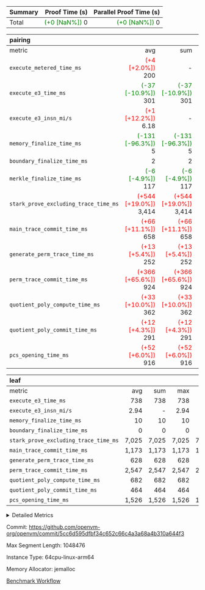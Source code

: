 | Summary | Proof Time (s) | Parallel Proof Time (s) |
|:---|---:|---:|
| Total | <span style='color: green'>(+0 [NaN%])</span> 0 | <span style='color: green'>(+0 [NaN%])</span> 0 |


| pairing |||||
|:---|---:|---:|---:|---:|
|metric|avg|sum|max|min|
| `execute_metered_time_ms` | <span style='color: red'>(+4 [+2.0%])</span> 200 | -          | -          | -          |
| `execute_e3_time_ms  ` | <span style='color: green'>(-37 [-10.9%])</span> 301 | <span style='color: green'>(-37 [-10.9%])</span> 301 | <span style='color: green'>(-37 [-10.9%])</span> 301 | <span style='color: green'>(-37 [-10.9%])</span> 301 |
| `execute_e3_insn_mi/s` | <span style='color: red'>(+1 [+12.2%])</span> 6.18 | -          | <span style='color: red'>(+1 [+12.2%])</span> 6.18 | <span style='color: red'>(+1 [+12.2%])</span> 6.18 |
| `memory_finalize_time_ms` | <span style='color: green'>(-131 [-96.3%])</span> 5 | <span style='color: green'>(-131 [-96.3%])</span> 5 | <span style='color: green'>(-131 [-96.3%])</span> 5 | <span style='color: green'>(-131 [-96.3%])</span> 5 |
| `boundary_finalize_time_ms` |  2 |  2 |  2 |  2 |
| `merkle_finalize_time_ms` | <span style='color: green'>(-6 [-4.9%])</span> 117 | <span style='color: green'>(-6 [-4.9%])</span> 117 | <span style='color: green'>(-6 [-4.9%])</span> 117 | <span style='color: green'>(-6 [-4.9%])</span> 117 |
| `stark_prove_excluding_trace_time_ms` | <span style='color: red'>(+544 [+19.0%])</span> 3,414 | <span style='color: red'>(+544 [+19.0%])</span> 3,414 | <span style='color: red'>(+544 [+19.0%])</span> 3,414 | <span style='color: red'>(+544 [+19.0%])</span> 3,414 |
| `main_trace_commit_time_ms` | <span style='color: red'>(+66 [+11.1%])</span> 658 | <span style='color: red'>(+66 [+11.1%])</span> 658 | <span style='color: red'>(+66 [+11.1%])</span> 658 | <span style='color: red'>(+66 [+11.1%])</span> 658 |
| `generate_perm_trace_time_ms` | <span style='color: red'>(+13 [+5.4%])</span> 252 | <span style='color: red'>(+13 [+5.4%])</span> 252 | <span style='color: red'>(+13 [+5.4%])</span> 252 | <span style='color: red'>(+13 [+5.4%])</span> 252 |
| `perm_trace_commit_time_ms` | <span style='color: red'>(+366 [+65.6%])</span> 924 | <span style='color: red'>(+366 [+65.6%])</span> 924 | <span style='color: red'>(+366 [+65.6%])</span> 924 | <span style='color: red'>(+366 [+65.6%])</span> 924 |
| `quotient_poly_compute_time_ms` | <span style='color: red'>(+33 [+10.0%])</span> 362 | <span style='color: red'>(+33 [+10.0%])</span> 362 | <span style='color: red'>(+33 [+10.0%])</span> 362 | <span style='color: red'>(+33 [+10.0%])</span> 362 |
| `quotient_poly_commit_time_ms` | <span style='color: red'>(+12 [+4.3%])</span> 291 | <span style='color: red'>(+12 [+4.3%])</span> 291 | <span style='color: red'>(+12 [+4.3%])</span> 291 | <span style='color: red'>(+12 [+4.3%])</span> 291 |
| `pcs_opening_time_ms ` | <span style='color: red'>(+52 [+6.0%])</span> 916 | <span style='color: red'>(+52 [+6.0%])</span> 916 | <span style='color: red'>(+52 [+6.0%])</span> 916 | <span style='color: red'>(+52 [+6.0%])</span> 916 |

| leaf |||||
|:---|---:|---:|---:|---:|
|metric|avg|sum|max|min|
| `execute_e3_time_ms  ` |  738 |  738 |  738 |  738 |
| `execute_e3_insn_mi/s` |  2.94 | -          |  2.94 |  2.94 |
| `memory_finalize_time_ms` |  10 |  10 |  10 |  10 |
| `boundary_finalize_time_ms` |  0 |  0 |  0 |  0 |
| `stark_prove_excluding_trace_time_ms` |  7,025 |  7,025 |  7,025 |  7,025 |
| `main_trace_commit_time_ms` |  1,173 |  1,173 |  1,173 |  1,173 |
| `generate_perm_trace_time_ms` |  628 |  628 |  628 |  628 |
| `perm_trace_commit_time_ms` |  2,547 |  2,547 |  2,547 |  2,547 |
| `quotient_poly_compute_time_ms` |  682 |  682 |  682 |  682 |
| `quotient_poly_commit_time_ms` |  464 |  464 |  464 |  464 |
| `pcs_opening_time_ms ` |  1,526 |  1,526 |  1,526 |  1,526 |



<details>
<summary>Detailed Metrics</summary>

|  | keygen_time_ms | commit_exe_time_ms | app proof_time_ms | agg_layer_time_ms |
| --- | --- | --- | --- |
|  | 49 | 10 | 5,681 | 9,304 | 

| group | single_leaf_agg_time_ms | prove_segment_time_ms | num_children | memory_to_vec_partition_time_ms | fri.log_blowup | execute_metered_time_ms |
| --- | --- | --- | --- | --- | --- | --- |
| leaf | 9,302 |  | 1 |  | 1 |  | 
| pairing |  | 5,411 |  | 22 | 1 | 200 | 

| group | air_name | quotient_deg | interactions | constraints |
| --- | --- | --- | --- | --- |
| leaf | AccessAdapterAir<2> | 2 | 5 | 14 | 
| leaf | AccessAdapterAir<4> | 2 | 5 | 14 | 
| leaf | AccessAdapterAir<8> | 2 | 5 | 14 | 
| leaf | FriReducedOpeningAir | 2 | 39 | 90 | 
| leaf | JalRangeCheckAir | 2 | 9 | 17 | 
| leaf | NativePoseidon2Air<BabyBearParameters>, 1> | 2 | 136 | 631 | 
| leaf | PhantomAir | 1 | 3 | 6 | 
| leaf | ProgramAir | 1 | 1 | 4 | 
| leaf | VariableRangeCheckerAir | 1 | 1 | 4 | 
| leaf | VmAirWrapper<AluNativeAdapterAir, FieldArithmeticCoreAir> | 2 | 15 | 34 | 
| leaf | VmAirWrapper<BranchNativeAdapterAir, BranchEqualCoreAir<1> | 2 | 11 | 30 | 
| leaf | VmAirWrapper<NativeAdapterAir<2, 0>, PublicValuesCoreAir> | 2 | 11 | 35 | 
| leaf | VmAirWrapper<NativeLoadStoreAdapterAir<1>, NativeLoadStoreCoreAir<1> | 2 | 15 | 26 | 
| leaf | VmAirWrapper<NativeLoadStoreAdapterAir<4>, NativeLoadStoreCoreAir<4> | 2 | 15 | 26 | 
| leaf | VmAirWrapper<NativeVectorizedAdapterAir<4>, FieldExtensionCoreAir> | 2 | 15 | 34 | 
| leaf | VmConnectorAir | 1 | 5 | 13 | 
| leaf | VolatileBoundaryAir | 2 | 7 | 22 | 
| pairing | AccessAdapterAir<16> | 2 | 5 | 14 | 
| pairing | AccessAdapterAir<2> | 2 | 5 | 14 | 
| pairing | AccessAdapterAir<32> | 2 | 5 | 14 | 
| pairing | AccessAdapterAir<4> | 2 | 5 | 14 | 
| pairing | AccessAdapterAir<8> | 2 | 5 | 14 | 
| pairing | BitwiseOperationLookupAir<8> | 1 | 2 | 5 | 
| pairing | KeccakVmAir | 2 | 321 | 4,571 | 
| pairing | MemoryMerkleAir<8> | 2 | 4 | 40 | 
| pairing | PersistentBoundaryAir<8> | 2 | 3 | 8 | 
| pairing | PhantomAir | 1 | 3 | 6 | 
| pairing | Poseidon2PeripheryAir<BabyBearParameters>, 1> | 2 | 1 | 286 | 
| pairing | ProgramAir | 1 | 1 | 4 | 
| pairing | RangeTupleCheckerAir<2> | 1 | 1 | 4 | 
| pairing | Rv32HintStoreAir | 2 | 18 | 36 | 
| pairing | VariableRangeCheckerAir | 1 | 1 | 4 | 
| pairing | VmAirWrapper<Rv32BaseAluAdapterAir, BaseAluCoreAir<4, 8> | 2 | 20 | 45 | 
| pairing | VmAirWrapper<Rv32BaseAluAdapterAir, LessThanCoreAir<4, 8> | 2 | 18 | 49 | 
| pairing | VmAirWrapper<Rv32BaseAluAdapterAir, ShiftCoreAir<4, 8> | 2 | 24 | 103 | 
| pairing | VmAirWrapper<Rv32BranchAdapterAir, BranchEqualCoreAir<4> | 2 | 11 | 25 | 
| pairing | VmAirWrapper<Rv32BranchAdapterAir, BranchLessThanCoreAir<4, 8> | 2 | 13 | 41 | 
| pairing | VmAirWrapper<Rv32CondRdWriteAdapterAir, Rv32JalLuiCoreAir> | 2 | 10 | 22 | 
| pairing | VmAirWrapper<Rv32IsEqualModAdapterAir<2, 1, 32, 32>, ModularIsEqualCoreAir<32, 4, 8> | 2 | 25 | 237 | 
| pairing | VmAirWrapper<Rv32JalrAdapterAir, Rv32JalrCoreAir> | 2 | 16 | 28 | 
| pairing | VmAirWrapper<Rv32LoadStoreAdapterAir, LoadSignExtendCoreAir<4, 8> | 2 | 18 | 39 | 
| pairing | VmAirWrapper<Rv32LoadStoreAdapterAir, LoadStoreCoreAir<4> | 2 | 17 | 45 | 
| pairing | VmAirWrapper<Rv32MultAdapterAir, DivRemCoreAir<4, 8> | 2 | 25 | 92 | 
| pairing | VmAirWrapper<Rv32MultAdapterAir, MulHCoreAir<4, 8> | 2 | 24 | 38 | 
| pairing | VmAirWrapper<Rv32MultAdapterAir, MultiplicationCoreAir<4, 8> | 2 | 19 | 26 | 
| pairing | VmAirWrapper<Rv32RdWriteAdapterAir, Rv32AuipcCoreAir> | 2 | 12 | 20 | 
| pairing | VmAirWrapper<Rv32VecHeapAdapterAir<1, 2, 2, 32, 32>, FieldExpressionCoreAir> | 2 | 415 | 687 | 
| pairing | VmAirWrapper<Rv32VecHeapAdapterAir<2, 1, 1, 32, 32>, FieldExpressionCoreAir> | 2 | 158 | 269 | 
| pairing | VmAirWrapper<Rv32VecHeapAdapterAir<2, 2, 2, 32, 32>, FieldExpressionCoreAir> | 2 | 428 | 671 | 
| pairing | VmConnectorAir | 1 | 5 | 13 | 

| group | air_name | idx | rows | prep_cols | perm_cols | main_cols | cells |
| --- | --- | --- | --- | --- | --- | --- | --- |
| leaf | AccessAdapterAir<2> | 0 | 1,048,576 |  | 24 | 11 | 36,700,160 | 
| leaf | AccessAdapterAir<4> | 0 | 524,288 |  | 24 | 13 | 19,398,656 | 
| leaf | AccessAdapterAir<8> | 0 | 16,384 |  | 24 | 17 | 671,744 | 
| leaf | FriReducedOpeningAir | 0 | 2,097,152 |  | 160 | 27 | 392,167,424 | 
| leaf | JalRangeCheckAir | 0 | 65,536 |  | 40 | 12 | 3,407,872 | 
| leaf | NativePoseidon2Air<BabyBearParameters>, 1> | 0 | 262,144 |  | 548 | 398 | 247,988,224 | 
| leaf | PhantomAir | 0 | 32,768 |  | 16 | 6 | 720,896 | 
| leaf | ProgramAir | 0 | 1,048,576 |  | 8 | 10 | 18,874,368 | 
| leaf | VariableRangeCheckerAir | 0 | 262,144 | 2 | 8 | 1 | 2,359,296 | 
| leaf | VmAirWrapper<AluNativeAdapterAir, FieldArithmeticCoreAir> | 0 | 2,097,152 |  | 64 | 29 | 195,035,136 | 
| leaf | VmAirWrapper<BranchNativeAdapterAir, BranchEqualCoreAir<1> | 0 | 262,144 |  | 48 | 23 | 18,612,224 | 
| leaf | VmAirWrapper<NativeAdapterAir<2, 0>, PublicValuesCoreAir> | 0 | 64 |  | 48 | 27 | 4,800 | 
| leaf | VmAirWrapper<NativeLoadStoreAdapterAir<1>, NativeLoadStoreCoreAir<1> | 0 | 524,288 |  | 64 | 21 | 44,564,480 | 
| leaf | VmAirWrapper<NativeLoadStoreAdapterAir<4>, NativeLoadStoreCoreAir<4> | 0 | 131,072 |  | 64 | 27 | 11,927,552 | 
| leaf | VmAirWrapper<NativeVectorizedAdapterAir<4>, FieldExtensionCoreAir> | 0 | 262,144 |  | 64 | 38 | 26,738,688 | 
| leaf | VmConnectorAir | 0 | 2 | 1 | 24 | 5 | 58 | 
| leaf | VolatileBoundaryAir | 0 | 524,288 |  | 32 | 12 | 23,068,672 | 

| group | air_name | segment | rows | prep_cols | perm_cols | main_cols | cells |
| --- | --- | --- | --- | --- | --- | --- | --- |
| pairing | AccessAdapterAir<16> | 0 | 262,144 |  | 24 | 25 | 12,845,056 | 
| pairing | AccessAdapterAir<32> | 0 | 131,072 |  | 24 | 41 | 8,519,680 | 
| pairing | AccessAdapterAir<8> | 0 | 524,288 |  | 24 | 17 | 21,495,808 | 
| pairing | BitwiseOperationLookupAir<8> | 0 | 65,536 | 3 | 12 | 2 | 917,504 | 
| pairing | MemoryMerkleAir<8> | 0 | 32,768 |  | 20 | 32 | 1,703,936 | 
| pairing | PersistentBoundaryAir<8> | 0 | 32,768 |  | 16 | 20 | 1,179,648 | 
| pairing | PhantomAir | 0 | 1 |  | 16 | 6 | 22 | 
| pairing | Poseidon2PeripheryAir<BabyBearParameters>, 1> | 0 | 32,768 |  | 8 | 300 | 10,092,544 | 
| pairing | ProgramAir | 0 | 32,768 |  | 8 | 10 | 589,824 | 
| pairing | RangeTupleCheckerAir<2> | 0 | 524,288 | 2 | 8 | 1 | 4,718,592 | 
| pairing | Rv32HintStoreAir | 0 | 256 |  | 76 | 32 | 27,648 | 
| pairing | VariableRangeCheckerAir | 0 | 262,144 | 2 | 8 | 1 | 2,359,296 | 
| pairing | VmAirWrapper<Rv32BaseAluAdapterAir, BaseAluCoreAir<4, 8> | 0 | 1,048,576 |  | 84 | 36 | 125,829,120 | 
| pairing | VmAirWrapper<Rv32BaseAluAdapterAir, LessThanCoreAir<4, 8> | 0 | 65,536 |  | 76 | 37 | 7,405,568 | 
| pairing | VmAirWrapper<Rv32BaseAluAdapterAir, ShiftCoreAir<4, 8> | 0 | 2,048 |  | 100 | 53 | 313,344 | 
| pairing | VmAirWrapper<Rv32BranchAdapterAir, BranchEqualCoreAir<4> | 0 | 262,144 |  | 48 | 26 | 19,398,656 | 
| pairing | VmAirWrapper<Rv32BranchAdapterAir, BranchLessThanCoreAir<4, 8> | 0 | 131,072 |  | 56 | 32 | 11,534,336 | 
| pairing | VmAirWrapper<Rv32CondRdWriteAdapterAir, Rv32JalLuiCoreAir> | 0 | 8,192 |  | 44 | 18 | 507,904 | 
| pairing | VmAirWrapper<Rv32IsEqualModAdapterAir<2, 1, 32, 32>, ModularIsEqualCoreAir<32, 4, 8> | 0 | 32 |  | 104 | 166 | 8,640 | 
| pairing | VmAirWrapper<Rv32JalrAdapterAir, Rv32JalrCoreAir> | 0 | 65,536 |  | 68 | 28 | 6,291,456 | 
| pairing | VmAirWrapper<Rv32LoadStoreAdapterAir, LoadStoreCoreAir<4> | 0 | 1,048,576 |  | 72 | 41 | 118,489,088 | 
| pairing | VmAirWrapper<Rv32MultAdapterAir, MulHCoreAir<4, 8> | 0 | 256 |  | 100 | 39 | 35,584 | 
| pairing | VmAirWrapper<Rv32MultAdapterAir, MultiplicationCoreAir<4, 8> | 0 | 512 |  | 80 | 31 | 56,832 | 
| pairing | VmAirWrapper<Rv32RdWriteAdapterAir, Rv32AuipcCoreAir> | 0 | 32,768 |  | 52 | 20 | 2,359,296 | 
| pairing | VmAirWrapper<Rv32VecHeapAdapterAir<2, 1, 1, 32, 32>, FieldExpressionCoreAir> | 0 | 1,024 |  | 636 | 263 | 920,576 | 
| pairing | VmAirWrapper<Rv32VecHeapAdapterAir<2, 2, 2, 32, 32>, FieldExpressionCoreAir> | 0 | 16,384 |  | 1,200 | 497 | 27,803,648 | 
| pairing | VmConnectorAir | 0 | 2 | 1 | 24 | 5 | 58 | 

| group | idx | tracegen_time_ms | total_cells | stark_prove_excluding_trace_time_ms | quotient_poly_compute_time_ms | quotient_poly_commit_time_ms | perm_trace_commit_time_ms | pcs_opening_time_ms | memory_finalize_time_ms | main_trace_commit_time_ms | insns | generate_perm_trace_time_ms | execute_e3_time_ms | execute_e3_insn_mi/s | boundary_finalize_time_ms |
| --- | --- | --- | --- | --- | --- | --- | --- | --- | --- | --- | --- | --- | --- | --- | --- |
| leaf | 0 | 387 | 1,042,240,250 | 7,025 | 682 | 464 | 2,547 | 1,526 | 10 | 1,173 | 2,168,658 | 628 | 738 | 2.94 | 0 | 

| group | idx | trace_height_constraint | weighted_sum | threshold |
| --- | --- | --- | --- | --- |
| leaf | 0 | 0 | 11,993,220 | 2,013,265,921 | 
| leaf | 0 | 1 | 79,610,112 | 2,013,265,921 | 
| leaf | 0 | 2 | 5,996,610 | 2,013,265,921 | 
| leaf | 0 | 3 | 79,724,804 | 2,013,265,921 | 
| leaf | 0 | 4 | 524,288 | 2,013,265,921 | 
| leaf | 0 | 5 | 179,159,754 | 2,013,265,921 | 

| group | segment | tracegen_time_ms | total_cells | stark_prove_excluding_trace_time_ms | quotient_poly_compute_time_ms | quotient_poly_commit_time_ms | perm_trace_commit_time_ms | pcs_opening_time_ms | merkle_finalize_time_ms | memory_to_vec_partition_time_ms | memory_finalize_time_ms | main_trace_commit_time_ms | insns | generate_perm_trace_time_ms | execute_e3_time_ms | execute_e3_insn_mi/s | boundary_finalize_time_ms |
| --- | --- | --- | --- | --- | --- | --- | --- | --- | --- | --- | --- | --- | --- | --- | --- | --- | --- |
| pairing | 0 | 365 | 394,099,664 | 3,414 | 362 | 291 | 924 | 916 | 117 | 23 | 5 | 658 | 1,862,965 | 252 | 301 | 6.18 | 2 | 

| group | segment | trace_height_constraint | weighted_sum | threshold |
| --- | --- | --- | --- | --- |
| pairing | 0 | 0 | 5,382,342 | 2,013,265,921 | 
| pairing | 0 | 1 | 18,152,512 | 2,013,265,921 | 
| pairing | 0 | 2 | 2,691,171 | 2,013,265,921 | 
| pairing | 0 | 3 | 25,000,068 | 2,013,265,921 | 
| pairing | 0 | 4 | 131,072 | 2,013,265,921 | 
| pairing | 0 | 5 | 65,536 | 2,013,265,921 | 
| pairing | 0 | 6 | 6,016,192 | 2,013,265,921 | 
| pairing | 0 | 7 | 4,096 | 2,013,265,921 | 
| pairing | 0 | 8 | 58,426,029 | 2,013,265,921 | 

</details>


Commit: https://github.com/openvm-org/openvm/commit/5cc6d595dfbf34c652c66c4a3a68a4b310a644f3

Max Segment Length: 1048476

Instance Type: 64cpu-linux-arm64

Memory Allocator: jemalloc

[Benchmark Workflow](https://github.com/openvm-org/openvm/actions/runs/16355724310)
